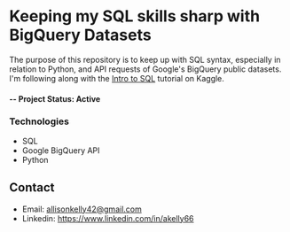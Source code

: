 # Keeping my SQL skills sharp with BigQuery Datasets
The purpose of this repository is to keep up with SQL syntax, especially in relation to Python, and API requests of Google's BigQuery public datasets. I'm following along with the <a href="https://www.kaggle.com/learn/intro-to-sql">Intro to SQL</a> tutorial on Kaggle. 

#### -- Project Status: Active

### Technologies
* SQL
* Google BigQuery API
* Python

## Contact
* Email: allisonkelly42@gmail.com 
* Linkedin: https://www.linkedin.com/in/akelly66
